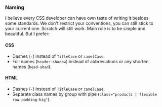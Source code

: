 ### Naming

I believe every CSS developer can have own taste of writing it besides some standards. We don't restrict your conventions, you can still stick to your current one. Scratch will still work. Main rule is to be simple and beautiful. But I prefer:

#### CSS
- Dashes (`-`) instead of `TitleCase` or `camelCase`.
- Full names (`header-shadow`) instead of abbreviations or any shorten names (`head-shad`).

#### HTML
- Dashes (`-`) instead of `TitleCase` or `camelCase`.
- Separate class names by group with pipe (`class="products | flexible row padding-big"`).
